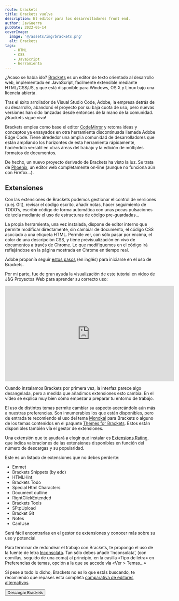 ```yaml
---
route: brackets
title: Brackets vuelve
description: El editor para los desarrolladores front end.
author: JavGuerra
pubDate: 2022-05-14
coverImage:
  image: '@/assets/img/brackets.png'
  alt: Brackets
tags:
    - HTML
    - CSS
    - JavaScript
    - herramienta
---
```

¿Acaso se había ido? [Brackets](https://brackets.io/) es un editor de texto orientado al desarrollo web, implementado en JavaScript, fácilmente extensible mediante HTML/CSS/JS, y que está disponible para Windows, OS X y Linux bajo una licencia abierta.

Tras el éxito arrollador de Visual Studio Code, Adobe, la empresa detrás de su desarrollo, abandonó el proyecto por su baja cuota de uso, pero nuevas versiones han sido lanzadas desde entonces de la mano de la comunidad. ¡Brackets sigue vivo!

Brackets emplea como base el editor [CodeMirror](https://codemirror.net/) y retoma ideas y conceptos ya ensayados en otra herramienta discontinuada llamada Adobe Edge Code. Tiene alrededor una amplia comunidad de desarrolladores que están ampliando los horizontes de esta herramienta rápidamente, haciéndola versátil en otras áreas del trabajo y la edición de múltiples formatos de documentos.

De hecho, un nuevo proyecto derivado de Brackets ha visto la luz. Se trata de [Phoenix](https://phcode.dev/), un editor web completamente on-line (aunque no funciona aún con Firefox…).

## Extensiones

Con las extensiones de Brackets podemos gestionar el control de versiones (p.ej. Git), revisar el código escrito, añadir notas, hacer seguimiento de TODO’s, escribir código de forma automática con unas pocas pulsaciones de tecla mediante el uso de estructuras de código pre-guardadas…

La propia herramienta, una vez instalada, dispone de editor interno que permite modificar directamente, sin cambiar de documento, el código CSS asociado a una etiqueta HTML. Permite ver, con sólo pasar por encima, el color de una descripción CSS, y tiene previsualización en vivo de documentos a través de Chrome. Lo que modifiquemos en el código irá reflejándose en la página mostrada en Chrome en tiempo real.

Adobe proponía seguir [estos pasos](https://github.com/adobe/brackets/wiki/How-to-Use-Brackets) (en inglés) para iniciarse en el uso de Brackets.

Por mi parte, fue de gran ayuda la visualización de este tutorial en video de J&G Proyectos Web para aprender su correcto uso:

<iframe width="560" height="315" src="https://www.youtube.com/embed/UngFUMhv2TY" title="YouTube video player" frameborder="0" allow="accelerometer; autoplay; clipboard-write; encrypted-media; gyroscope; picture-in-picture" allowfullscreen></iframe>

Cuando instalamos Brackets por primera vez, la interfaz parece algo desangelada, pero a medida que añadimos extensiones esto cambia. En el vídeo se explica muy bien cómo empezar a preparar tu entorno de trabajo.

El uso de distintos temas permite cambiar su aspecto acercándolo aún más a nuestras preferencias. Son innumerables los que están disponibles, pero de entrada te recomiendo el uso del tema [Monokai](https://github.com/Brackets-Themes/Monokai) para Brackets o alguno de los temas contenidos en el paquete [Themes for Brackets](https://github.com/Jacse/themes-for-brackets). Estos están disponibles también vía el gestor de extensiones.

Una extensión que te ayudará a elegir qué instalar es [Extensions Rating](https://github.com/dnbard/brackets-extension-rating), que indica valoraciones de las extensiones disponibles en función del número de descargas y su popularidad.

Este es un listado de extensiones que no debes perderte:
* Emmet
* Brackets Snippets (by edc)
* HTMLHint
* Brackets Todo
* Special Html Characters
* Document outline
* RightClickExtended
* Brackets Tools
* SFtpUpload
* Bracket Git
* Notes
* CanIUse

Será fácil encontrarlas en el gestor de extensiones y conocer más sobre su uso y potencial.

Para terminar de redondear el trabajo con Brackets, te propongo el uso de la fuente de letra [Inconsolata](http://www.levien.com/type/myfonts/inconsolata.html). Tan sólo debes añadir ‘Inconsolata’, (con comillas, seguido de una coma) al principio, en la casilla «Tipo de letra» en Preferencias de temas, opción a la que se accede vía «Ver > Temas…»

Si pese a todo lo dicho, Brackets no es lo que estás buscando, te recomiendo que repases esta completa [comparativa de editores alternativos](http://www.emezeta.com/articulos/los-mejores-editores-de-texto-para-programar).

[<button>Descargar Brackets</button>](https://brackets.io/)